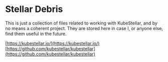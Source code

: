 # Stellar Debris
This is just a collection of files related to working with KubeStellar, and by no means a coherent project. They are stored here in case I, or anyone else, find them useful in the future.

[https://kubestellar.io/](https://kubestellar.io/)
[https://github.com/kubestellar/kubestellar](https://github.com/kubestellar/kubestellar)
